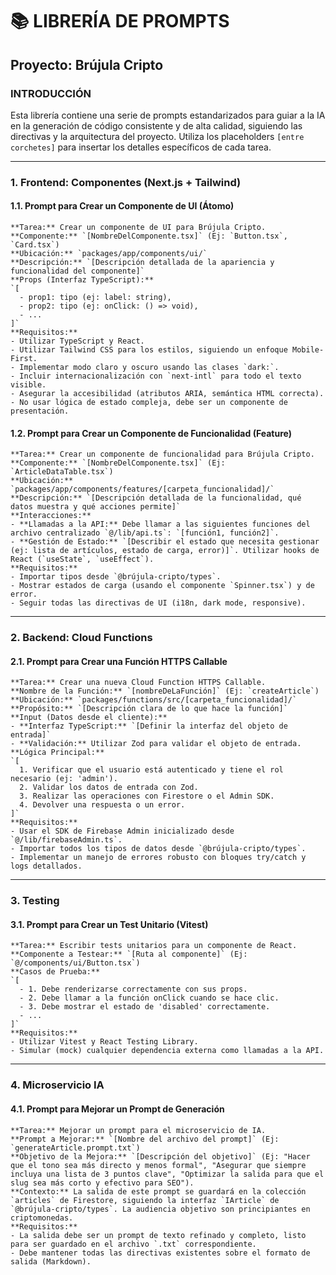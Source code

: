 # 📚 LIBRERÍA DE PROMPTS

## Proyecto: Brújula Cripto

### INTRODUCCIÓN

Esta librería contiene una serie de prompts estandarizados para guiar a la IA en la generación de
código consistente y de alta calidad, siguiendo las directivas y la arquitectura del proyecto.
Utiliza los placeholders `[entre corchetes]` para insertar los detalles específicos de cada tarea.

---

### 1. Frontend: Componentes (Next.js + Tailwind)

#### 1.1. Prompt para Crear un Componente de UI (Átomo)

```
**Tarea:** Crear un componente de UI para Brújula Cripto.
**Componente:** `[NombreDelComponente.tsx]` (Ej: `Button.tsx`, `Card.tsx`)
**Ubicación:** `packages/app/components/ui/`
**Descripción:** `[Descripción detallada de la apariencia y funcionalidad del componente]`
**Props (Interfaz TypeScript):**
`[
  - prop1: tipo (ej: label: string),
  - prop2: tipo (ej: onClick: () => void),
  - ...
]`
**Requisitos:**
- Utilizar TypeScript y React.
- Utilizar Tailwind CSS para los estilos, siguiendo un enfoque Mobile-First.
- Implementar modo claro y oscuro usando las clases `dark:`.
- Incluir internacionalización con `next-intl` para todo el texto visible.
- Asegurar la accesibilidad (atributos ARIA, semántica HTML correcta).
- No usar lógica de estado compleja, debe ser un componente de presentación.
```

#### 1.2. Prompt para Crear un Componente de Funcionalidad (Feature)

```
**Tarea:** Crear un componente de funcionalidad para Brújula Cripto.
**Componente:** `[NombreDelComponente.tsx]` (Ej: `ArticleDataTable.tsx`)
**Ubicación:** `packages/app/components/features/[carpeta_funcionalidad]/`
**Descripción:** `[Descripción detallada de la funcionalidad, qué datos muestra y qué acciones permite]`
**Interacciones:**
- **Llamadas a la API:** Debe llamar a las siguientes funciones del archivo centralizado `@/lib/api.ts`: `[función1, función2]`.
- **Gestión de Estado:** `[Describir el estado que necesita gestionar (ej: lista de artículos, estado de carga, error)]`. Utilizar hooks de React (`useState`, `useEffect`).
**Requisitos:**
- Importar tipos desde `@brújula-cripto/types`.
- Mostrar estados de carga (usando el componente `Spinner.tsx`) y de error.
- Seguir todas las directivas de UI (i18n, dark mode, responsive).
```

---

### 2. Backend: Cloud Functions

#### 2.1. Prompt para Crear una Función HTTPS Callable

```
**Tarea:** Crear una nueva Cloud Function HTTPS Callable.
**Nombre de la Función:** `[nombreDeLaFunción]` (Ej: `createArticle`)
**Ubicación:** `packages/functions/src/[carpeta_funcionalidad]/`
**Propósito:** `[Descripción clara de lo que hace la función]`
**Input (Datos desde el cliente):**
- **Interfaz TypeScript:** `[Definir la interfaz del objeto de entrada]`
- **Validación:** Utilizar Zod para validar el objeto de entrada.
**Lógica Principal:**
`[
  1. Verificar que el usuario está autenticado y tiene el rol necesario (ej: 'admin').
  2. Validar los datos de entrada con Zod.
  3. Realizar las operaciones con Firestore o el Admin SDK.
  4. Devolver una respuesta o un error.
]`
**Requisitos:**
- Usar el SDK de Firebase Admin inicializado desde `@/lib/firebaseAdmin.ts`.
- Importar todos los tipos de datos desde `@brújula-cripto/types`.
- Implementar un manejo de errores robusto con bloques try/catch y logs detallados.
```

---

### 3. Testing

#### 3.1. Prompt para Crear un Test Unitario (Vitest)

```
**Tarea:** Escribir tests unitarios para un componente de React.
**Componente a Testear:** `[Ruta al componente]` (Ej: `@/components/ui/Button.tsx`)
**Casos de Prueba:**
`[
  - 1. Debe renderizarse correctamente con sus props.
  - 2. Debe llamar a la función onClick cuando se hace clic.
  - 3. Debe mostrar el estado de 'disabled' correctamente.
  - ...
]`
**Requisitos:**
- Utilizar Vitest y React Testing Library.
- Simular (mock) cualquier dependencia externa como llamadas a la API.
```

---

### 4. Microservicio IA

#### 4.1. Prompt para Mejorar un Prompt de Generación

```
**Tarea:** Mejorar un prompt para el microservicio de IA.
**Prompt a Mejorar:** `[Nombre del archivo del prompt]` (Ej: `generateArticle.prompt.txt`)
**Objetivo de la Mejora:** `[Descripción del objetivo]` (Ej: "Hacer que el tono sea más directo y menos formal", "Asegurar que siempre incluya una lista de 3 puntos clave", "Optimizar la salida para que el slug sea más corto y efectivo para SEO").
**Contexto:** La salida de este prompt se guardará en la colección `articles` de Firestore, siguiendo la interfaz `IArticle` de `@brújula-cripto/types`. La audiencia objetivo son principiantes en criptomonedas.
**Requisitos:**
- La salida debe ser un prompt de texto refinado y completo, listo para ser guardado en el archivo `.txt` correspondiente.
- Debe mantener todas las directivas existentes sobre el formato de salida (Markdown).
```
